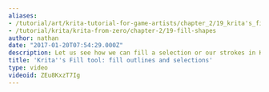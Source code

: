 ```yaml
---
aliases:
- /tutorial/art/krita-tutorial-for-game-artists/chapter_2/19_krita's_fill_tool_fill_outlines_and_selections
- /tutorial/krita/krita-from-zero/chapter-2/19-fill-shapes
author: nathan
date: "2017-01-20T07:54:29.000Z"
description: Let us see how we can fill a selection or our strokes in Krita.
title: 'Krita''s Fill tool: fill outlines and selections'
type: video
videoid: ZEu8KxzT7Ig
---
```

